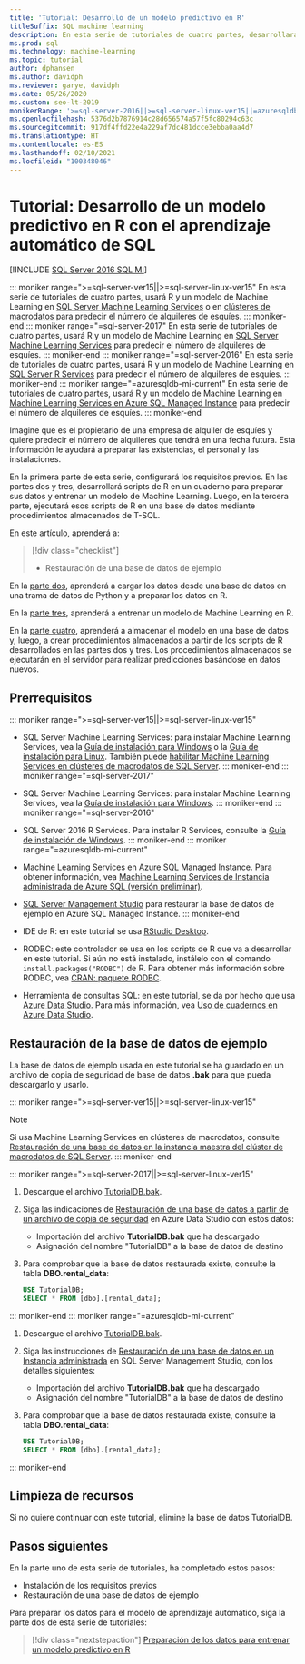 ```yaml
---
title: 'Tutorial: Desarrollo de un modelo predictivo en R'
titleSuffix: SQL machine learning
description: En esta serie de tutoriales de cuatro partes, desarrollará datos para entrenar un modelo predictivo en R con el aprendizaje automático de SQL.
ms.prod: sql
ms.technology: machine-learning
ms.topic: tutorial
author: dphansen
ms.author: davidph
ms.reviewer: garye, davidph
ms.date: 05/26/2020
ms.custom: seo-lt-2019
monikerRange: '>=sql-server-2016||>=sql-server-linux-ver15||=azuresqldb-mi-current'
ms.openlocfilehash: 5376d2b7876914c28d656574a57f5fc80294c63c
ms.sourcegitcommit: 917df4ffd22e4a229af7dc481dcce3ebba0aa4d7
ms.translationtype: HT
ms.contentlocale: es-ES
ms.lasthandoff: 02/10/2021
ms.locfileid: "100348046"
---
```

# <a name="tutorial-develop-a-predictive-model-in-r-with-sql-machine-learning"></a>Tutorial: Desarrollo de un modelo predictivo en R con el aprendizaje automático de SQL
[!INCLUDE [SQL Server 2016 SQL MI](../../includes/applies-to-version/sqlserver2016-asdbmi.md)]

::: moniker range=">=sql-server-ver15||>=sql-server-linux-ver15"
En esta serie de tutoriales de cuatro partes, usará R y un modelo de Machine Learning en [SQL Server Machine Learning Services](../sql-server-machine-learning-services.md) o en [clústeres de macrodatos](../../big-data-cluster/machine-learning-services.md) para predecir el número de alquileres de esquíes.
::: moniker-end
::: moniker range="=sql-server-2017"
En esta serie de tutoriales de cuatro partes, usará R y un modelo de Machine Learning en [SQL Server Machine Learning Services](../sql-server-machine-learning-services.md) para predecir el número de alquileres de esquíes.
::: moniker-end
::: moniker range="=sql-server-2016"
En esta serie de tutoriales de cuatro partes, usará R y un modelo de Machine Learning en [SQL Server R Services](../r/sql-server-r-services.md) para predecir el número de alquileres de esquíes.
::: moniker-end
::: moniker range="=azuresqldb-mi-current"
En esta serie de tutoriales de cuatro partes, usará R y un modelo de Machine Learning en [Machine Learning Services en Azure SQL Managed Instance](/azure/azure-sql/managed-instance/machine-learning-services-overview) para predecir el número de alquileres de esquíes.
::: moniker-end

Imagine que es el propietario de una empresa de alquiler de esquíes y quiere predecir el número de alquileres que tendrá en una fecha futura. Esta información le ayudará a preparar las existencias, el personal y las instalaciones.

En la primera parte de esta serie, configurará los requisitos previos. En las partes dos y tres, desarrollará scripts de R en un cuaderno para preparar sus datos y entrenar un modelo de Machine Learning. Luego, en la tercera parte, ejecutará esos scripts de R en una base de datos mediante procedimientos almacenados de T-SQL.

En este artículo, aprenderá a:

> [!div class="checklist"]
> * Restauración de una base de datos de ejemplo 

En la [parte dos](r-predictive-model-prepare-data.md), aprenderá a cargar los datos desde una base de datos en una trama de datos de Python y a preparar los datos en R.

En la [parte tres](r-predictive-model-train.md), aprenderá a entrenar un modelo de Machine Learning en R.

En la [parte cuatro](r-predictive-model-deploy.md), aprenderá a almacenar el modelo en una base de datos y, luego, a crear procedimientos almacenados a partir de los scripts de R desarrollados en las partes dos y tres. Los procedimientos almacenados se ejecutarán en el servidor para realizar predicciones basándose en datos nuevos.

## <a name="prerequisites"></a>Prerrequisitos

::: moniker range=">=sql-server-ver15||>=sql-server-linux-ver15"
* SQL Server Machine Learning Services: para instalar Machine Learning Services, vea la [Guía de instalación para Windows](../install/sql-machine-learning-services-windows-install.md) o la [Guía de instalación para Linux](../../linux/sql-server-linux-setup-machine-learning.md?toc=%2Fsql%2Fmachine-learning%2Ftoc.json). También puede [habilitar Machine Learning Services en clústeres de macrodatos de SQL Server](../../big-data-cluster/machine-learning-services.md).
::: moniker-end
::: moniker range="=sql-server-2017"
* SQL Server Machine Learning Services: para instalar Machine Learning Services, vea la [Guía de instalación para Windows](../install/sql-machine-learning-services-windows-install.md). 
::: moniker-end
::: moniker range="=sql-server-2016"
* SQL Server 2016 R Services. Para instalar R Services, consulte la [Guía de instalación de Windows](../install/sql-r-services-windows-install.md). 
::: moniker-end
::: moniker range="=azuresqldb-mi-current"
* Machine Learning Services en Azure SQL Managed Instance. Para obtener información, vea [Machine Learning Services de Instancia administrada de Azure SQL (versión preliminar)](/azure/azure-sql/managed-instance/machine-learning-services-overview).

* [SQL Server Management Studio](../../ssms/download-sql-server-management-studio-ssms.md) para restaurar la base de datos de ejemplo en Azure SQL Managed Instance.
::: moniker-end

* IDE de R: en este tutorial se usa [RStudio Desktop](https://www.rstudio.com/products/rstudio/download/).

* RODBC: este controlador se usa en los scripts de R que va a desarrollar en este tutorial. Si aún no está instalado, instálelo con el comando `install.packages("RODBC")` de R. Para obtener más información sobre RODBC, vea [CRAN: paquete RODBC](https://CRAN.R-project.org/package=RODBC).

* Herramienta de consultas SQL: en este tutorial, se da por hecho que usa [Azure Data Studio](../../azure-data-studio/what-is-azure-data-studio.md). Para más información, vea [Uso de cuadernos en Azure Data Studio](../../azure-data-studio/notebooks/notebooks-guidance.md).

## <a name="restore-the-sample-database"></a>Restauración de la base de datos de ejemplo

La base de datos de ejemplo usada en este tutorial se ha guardado en un archivo de copia de seguridad de base de datos **.bak** para que pueda descargarlo y usarlo.

::: moniker range=">=sql-server-ver15||>=sql-server-linux-ver15"
> [!NOTE]
> Si usa Machine Learning Services en clústeres de macrodatos, consulte [Restauración de una base de datos en la instancia maestra del clúster de macrodatos de SQL Server](../../big-data-cluster/data-ingestion-restore-database.md).
::: moniker-end

::: moniker range=">=sql-server-2017||>=sql-server-linux-ver15"
1. Descargue el archivo [TutorialDB.bak](https://sqlchoice.blob.core.windows.net/sqlchoice/static/TutorialDB.bak).

1. Siga las indicaciones de [Restauración de una base de datos a partir de un archivo de copia de seguridad](../../azure-data-studio/tutorial-backup-restore-sql-server.md#restore-a-database-from-a-backup-file) en Azure Data Studio con estos datos:

   * Importación del archivo **TutorialDB.bak** que ha descargado
   * Asignación del nombre "TutorialDB" a la base de datos de destino

1. Para comprobar que la base de datos restaurada existe, consulte la tabla **DBO.rental_data**:

   ```sql
   USE TutorialDB;
   SELECT * FROM [dbo].[rental_data];
   ```
::: moniker-end
::: moniker range="=azuresqldb-mi-current"
1. Descargue el archivo [TutorialDB.bak](https://sqlchoice.blob.core.windows.net/sqlchoice/static/TutorialDB.bak).

1. Siga las instrucciones de [Restauración de una base de datos en un Instancia administrada](/azure/sql-database/sql-database-managed-instance-get-started-restore) en SQL Server Management Studio, con los detalles siguientes:

   * Importación del archivo **TutorialDB.bak** que ha descargado
   * Asignación del nombre "TutorialDB" a la base de datos de destino

1. Para comprobar que la base de datos restaurada existe, consulte la tabla **DBO.rental_data**:

   ```sql
   USE TutorialDB;
   SELECT * FROM [dbo].[rental_data];
   ```
::: moniker-end

## <a name="clean-up-resources"></a>Limpieza de recursos

Si no quiere continuar con este tutorial, elimine la base de datos TutorialDB.
## <a name="next-steps"></a>Pasos siguientes

En la parte uno de esta serie de tutoriales, ha completado estos pasos:

* Instalación de los requisitos previos
* Restauración de una base de datos de ejemplo

Para preparar los datos para el modelo de aprendizaje automático, siga la parte dos de esta serie de tutoriales:

> [!div class="nextstepaction"]
> [Preparación de los datos para entrenar un modelo predictivo en R](r-predictive-model-prepare-data.md)